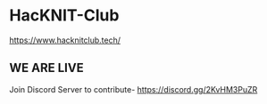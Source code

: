 # HacKNIT-Club
https://www.hacknitclub.tech/

## WE ARE LIVE


Join Discord Server to contribute-
https://discord.gg/2KvHM3PuZR
